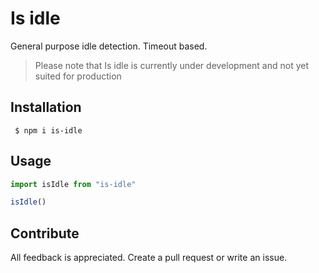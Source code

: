 # Is idle

General purpose idle detection. Timeout based.

> Please note that Is idle is currently under development and not yet suited for production

## Installation

```shell
 $ npm i is-idle
```

## Usage



```ts
import isIdle from "is-idle"

isIdle()
```

## Contribute

All feedback is appreciated. Create a pull request or write an issue.
